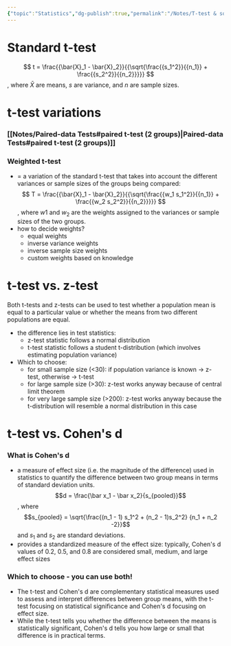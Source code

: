 ```yaml
---
{"topic":"Statistics","dg-publish":true,"permalink":"/Notes/T-test & so on/","dgPassFrontmatter":true,"noteIcon":""}
---
```


# Standard t-test
$$ t = \frac{{\bar{X}_1 - \bar{X}_2}}{{\sqrt{\frac{{s_1^2}}{{n_1}} + \frac{{s_2^2}}{{n_2}}}}} $$, where $\bar X$ are means, $s$ are variance, and $n$ are sample sizes. 

# t-test variations

### [[Notes/Paired-data Tests#paired t-test (2 groups)\|Paired-data Tests#paired t-test (2 groups)]]
### Weighted t-test
- = a variation of the standard t-test that takes into account the different variances or sample sizes of the groups being compared: $$ T = \frac{{\bar{X}_1 - \bar{X}_2}}{{\sqrt{\frac{{w_1 s_1^2}}{{n_1}} + \frac{{w_2 s_2^2}}{{n_2}}}}} $$, where $w1_​$ and $w_2$​ are the weights assigned to the variances or sample sizes of the two groups.
- how to decide weights?
	- equal weights
	- inverse variance weights
	- inverse sample size weights
	- custom weights based on knowledge 

# t-test vs. z-test
Both t-tests and z-tests can be used to test whether a population mean is equal to a particular value or whether the means from two different populations are equal.

- the difference lies in test statistics:
	- z-test statistic follows a normal distribution
	- t-test statistic follows a student t-distribution (which involves estimating population variance)
- Which to choose:
    - for small sample size (<30): if population variance is known → z-test, otherwise → t-test
    - for large sample size (>30): z-test works anyway because of central limit theorem
    - for very large sample size (>200): z-test works anyway because the t-distribution will resemble a normal distribution in this case
# t-test vs. Cohen's d

### What is Cohen's d
- a measure of effect size (i.e. the magnitude of the difference) used in statistics to quantify the difference between two group means in terms of standard deviation units. $$d = \frac{\bar x_1 - \bar x_2}{s_{pooled}}$$, where $$s_{pooled} = \sqrt{\frac{(n_1 - 1) s_1^2 + (n_2 - 1)s_2^2} {n_1 + n_2 -2}}$$and $s_1$ and $s_2$ are standard deviations. 
- provides a standardized measure of the effect size: typically, Cohen's d values of 0.2, 0.5, and 0.8 are considered small, medium, and large effect sizes
### Which to choose - you can use both!
- The t-test and Cohen's d are complementary statistical measures used to assess and interpret differences between group means, with the t-test focusing on statistical significance and Cohen's d focusing on effect size.
- While the t-test tells you whether the difference between the means is statistically significant, Cohen's d tells you how large or small that difference is in practical terms.